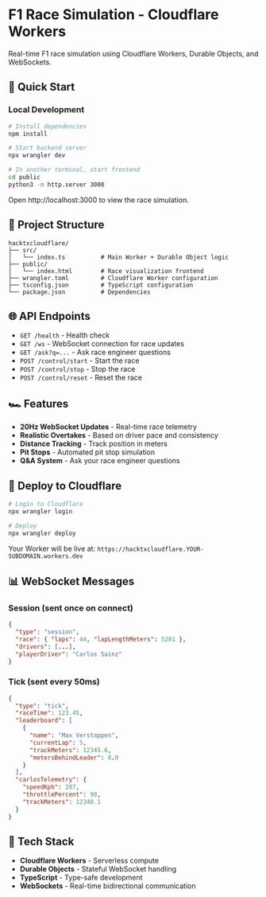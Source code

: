# F1 Race Simulation - Cloudflare Workers

Real-time F1 race simulation using Cloudflare Workers, Durable Objects, and WebSockets.

## 🚀 Quick Start

### Local Development

```bash
# Install dependencies
npm install

# Start backend server
npx wrangler dev

# In another terminal, start frontend
cd public
python3 -m http.server 3000
```

Open http://localhost:3000 to view the race simulation.

## 📁 Project Structure

```
hacktxcloudflare/
├── src/
│   └── index.ts          # Main Worker + Durable Object logic
├── public/
│   └── index.html        # Race visualization frontend
├── wrangler.toml         # Cloudflare Worker configuration
├── tsconfig.json         # TypeScript configuration
└── package.json          # Dependencies
```

## 🌐 API Endpoints

- `GET /health` - Health check
- `GET /ws` - WebSocket connection for race updates
- `GET /ask?q=...` - Ask race engineer questions
- `POST /control/start` - Start the race
- `POST /control/stop` - Stop the race
- `POST /control/reset` - Reset the race

## 🏎️ Features

- **20Hz WebSocket Updates** - Real-time race telemetry
- **Realistic Overtakes** - Based on driver pace and consistency
- **Distance Tracking** - Track position in meters
- **Pit Stops** - Automated pit stop simulation
- **Q&A System** - Ask your race engineer questions

## 🚢 Deploy to Cloudflare

```bash
# Login to Cloudflare
npx wrangler login

# Deploy
npx wrangler deploy
```

Your Worker will be live at: `https://hacktxcloudflare.YOUR-SUBDOMAIN.workers.dev`

## 📊 WebSocket Messages

### Session (sent once on connect)
```json
{
  "type": "session",
  "race": { "laps": 44, "lapLengthMeters": 5281 },
  "drivers": [...],
  "playerDriver": "Carlos Sainz"
}
```

### Tick (sent every 50ms)
```json
{
  "type": "tick",
  "raceTime": 123.45,
  "leaderboard": [
    {
      "name": "Max Verstappen",
      "currentLap": 5,
      "trackMeters": 12345.6,
      "metersBehindLeader": 0.0
    }
  ],
  "carlosTelemetry": {
    "speedKph": 287,
    "throttlePercent": 98,
    "trackMeters": 12340.1
  }
}
```

## 🔧 Tech Stack

- **Cloudflare Workers** - Serverless compute
- **Durable Objects** - Stateful WebSocket handling
- **TypeScript** - Type-safe development
- **WebSockets** - Real-time bidirectional communication
